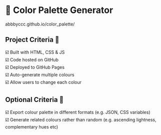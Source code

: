 # 🎨 Color Palette Generator 
abbbyccc.github.io/color_palette/

## Project Criteria 📌
☑️ Built with HTML, CSS & JS <br>
☑️ Code hosted on GitHub <br>
☑️ Deployed to GitHub Pages <br>
☑️ Auto-generate multiple colours <br>
☑️ Allow users to change each colour <br>

## Optional Criteria 📌
☑️ Export colour palette in different formats (e.g. JSON, CSS variables)<br>
☑️ Generate related colours rather than random (e.g. ascending lightness, complementary hues etc)<br>

